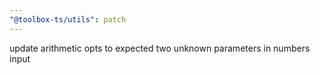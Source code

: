 ```yaml
---
"@toolbox-ts/utils": patch
---
```


update arithmetic opts to expected two unknown parameters in numbers input

